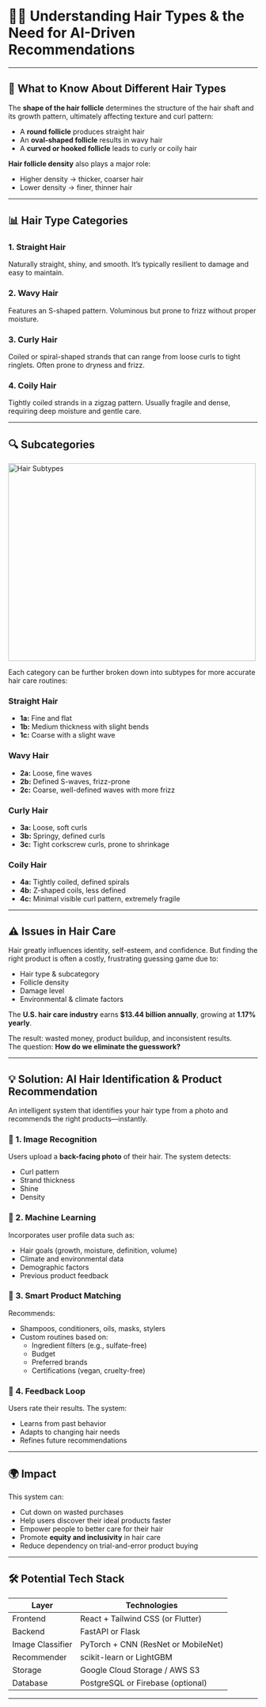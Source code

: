 # 💇‍♀️ Understanding Hair Types & the Need for AI-Driven Recommendations

---

## 🧬 What to Know About Different Hair Types

The **shape of the hair follicle** determines the structure of the hair shaft and its growth pattern, ultimately affecting texture and curl pattern:

- A **round follicle** produces straight hair  
- An **oval-shaped follicle** results in wavy hair  
- A **curved or hooked follicle** leads to curly or coily hair  

**Hair follicle density** also plays a major role:  
- Higher density → thicker, coarser hair  
- Lower density → finer, thinner hair  

---

## 📊 Hair Type Categories

### 1. Straight Hair  
Naturally straight, shiny, and smooth. It’s typically resilient to damage and easy to maintain.

### 2. Wavy Hair  
Features an S-shaped pattern. Voluminous but prone to frizz without proper moisture.

### 3. Curly Hair  
Coiled or spiral-shaped strands that can range from loose curls to tight ringlets. Often prone to dryness and frizz.

### 4. Coily Hair  
Tightly coiled strands in a zigzag pattern. Usually fragile and dense, requiring deep moisture and gentle care.

---

## 🔍 Subcategories

<img src="https://i0.wp.com/therighthairstyles.com/wp-content/uploads/2017/07/types-of-hair.jpg?resize=500%2C411&ssl=1" width="500" height="400" alt="Hair Subtypes" />

Each category can be further broken down into subtypes for more accurate hair care routines:

### Straight Hair  
- **1a:** Fine and flat  
- **1b:** Medium thickness with slight bends  
- **1c:** Coarse with a slight wave  

### Wavy Hair  
- **2a:** Loose, fine waves  
- **2b:** Defined S-waves, frizz-prone  
- **2c:** Coarse, well-defined waves with more frizz  

### Curly Hair  
- **3a:** Loose, soft curls  
- **3b:** Springy, defined curls  
- **3c:** Tight corkscrew curls, prone to shrinkage  

### Coily Hair  
- **4a:** Tightly coiled, defined spirals  
- **4b:** Z-shaped coils, less defined  
- **4c:** Minimal visible curl pattern, extremely fragile  

---

## ⚠️ Issues in Hair Care

Hair greatly influences identity, self-esteem, and confidence. But finding the right product is often a costly, frustrating guessing game due to:

- Hair type & subcategory  
- Follicle density  
- Damage level  
- Environmental & climate factors  

The **U.S. hair care industry** earns **$13.44 billion annually**, growing at **1.17% yearly**.  

The result: wasted money, product buildup, and inconsistent results.  
The question: **How do we eliminate the guesswork?**

---

## 💡 Solution: AI Hair Identification & Product Recommendation

An intelligent system that identifies your hair type from a photo and recommends the right products—instantly.

### 📸 1. Image Recognition  
Users upload a **back-facing photo** of their hair. The system detects:

- Curl pattern  
- Strand thickness  
- Shine  
- Density  

### 🤖 2. Machine Learning  
Incorporates user profile data such as:

- Hair goals (growth, moisture, definition, volume)  
- Climate and environmental data  
- Demographic factors  
- Previous product feedback  

### 🧴 3. Smart Product Matching  
Recommends:

- Shampoos, conditioners, oils, masks, stylers  
- Custom routines based on:
  - Ingredient filters (e.g., sulfate-free)  
  - Budget  
  - Preferred brands  
  - Certifications (vegan, cruelty-free)

### 🔁 4. Feedback Loop  
Users rate their results. The system:

- Learns from past behavior  
- Adapts to changing hair needs  
- Refines future recommendations  

---

## 🌍 Impact

This system can:

- Cut down on wasted purchases  
- Help users discover their ideal products faster  
- Empower people to better care for their hair  
- Promote **equity and inclusivity** in hair care  
- Reduce dependency on trial-and-error product buying  

---

## 🛠️ Potential Tech Stack

| Layer            | Technologies                         |
|------------------|--------------------------------------|
| Frontend         | React + Tailwind CSS (or Flutter)    |
| Backend          | FastAPI or Flask                     |
| Image Classifier | PyTorch + CNN (ResNet or MobileNet)  |
| Recommender      | scikit-learn or LightGBM             |
| Storage          | Google Cloud Storage / AWS S3        |
| Database         | PostgreSQL or Firebase (optional)    |

---


